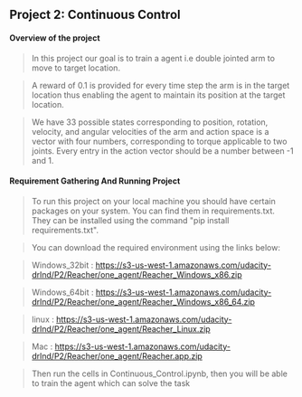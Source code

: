 
## Project 2: Continuous Control


#### Overview of the project
> In this project our goal is to train a agent i.e double jointed arm to move to target location. 

> A reward of 0.1 is provided for every time step the arm is in the target location thus enabling the agent to maintain its position at the target location. 

> We have 33 possible states corresponding to position, rotation, velocity, and angular velocities of the arm and action space is a vector with four numbers, corresponding to torque applicable to two joints. Every entry in the action vector should be a number between -1 and 1.

#### Requirement Gathering And Running Project

> To run this project on your local machine you should have certain packages on your system. You can find them in requirements.txt. They can be installed using the command "pip install requirements.txt".

> You can download the required environment using the links below: 

> Windows_32bit : https://s3-us-west-1.amazonaws.com/udacity-drlnd/P2/Reacher/one_agent/Reacher_Windows_x86.zip 

> Windows_64bit : https://s3-us-west-1.amazonaws.com/udacity-drlnd/P2/Reacher/one_agent/Reacher_Windows_x86_64.zip 

> linux : https://s3-us-west-1.amazonaws.com/udacity-drlnd/P2/Reacher/one_agent/Reacher_Linux.zip 

> Mac : https://s3-us-west-1.amazonaws.com/udacity-drlnd/P2/Reacher/one_agent/Reacher.app.zip

> Then run the cells in Continuous_Control.ipynb, then you will be able to train the agent which can solve the task


```python

```
